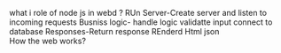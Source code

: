 what i role of node js in webd ?
RUn Server-Create server and listen to incoming requests
Busniss logic- handle logic validatte input connect to database
Responses-Return response REnderd Html json    
How the web works?


